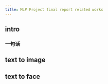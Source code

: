 ```yaml
---
title: MLP Project final report related works
---
```


## intro
### 一句话
## text to image
## text to face
##
